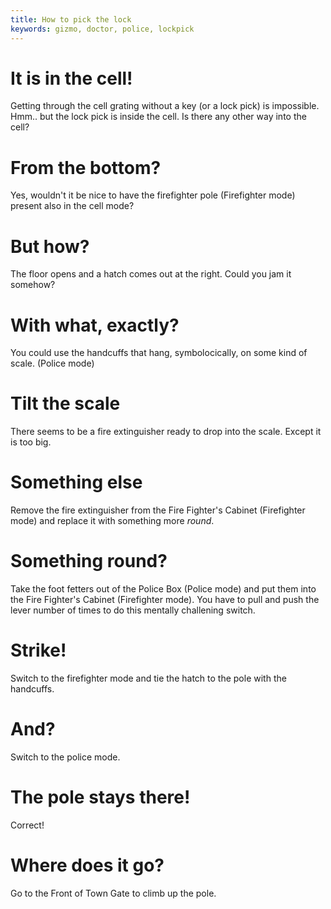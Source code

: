 ```yaml
---
title: How to pick the lock
keywords: gizmo, doctor, police, lockpick
---
```

# It is in the cell!
Getting through the cell grating without a key (or a lock pick) is impossible.
Hmm.. but the lock pick is inside the cell. Is there any other way into the cell?

# From the bottom?
Yes, wouldn't it be nice to have the firefighter pole (Firefighter mode) present also in the cell mode?

# But how?
The floor opens and a hatch comes out at the right. Could you jam it somehow?

# With what, exactly?
You could use the handcuffs that hang, symbolocically, on some kind of scale. (Police mode)

# Tilt the scale
There seems to be a fire extinguisher ready to drop into the scale. Except it is too big.

# Something else
Remove the fire extinguisher from the Fire Fighter's Cabinet (Firefighter mode) and replace it with
something more _round_.

# Something round?
Take the foot fetters out of the Police Box (Police mode) and put them into the Fire Fighter's Cabinet (Firefighter mode).
You have to pull and push the lever number of times to do this mentally challening switch.

# Strike!
Switch to the firefighter mode and tie the hatch to the pole with the handcuffs.

# And?
Switch to the police mode.

# The pole stays there!
Correct!

# Where does it go?
Go to the Front of Town Gate to climb up the pole.
